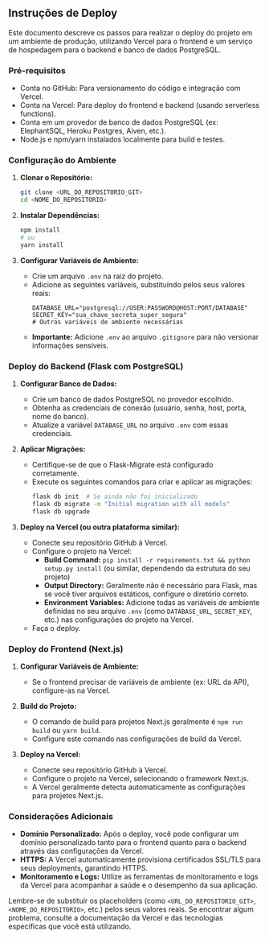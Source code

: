 ## Instruções de Deploy

Este documento descreve os passos para realizar o deploy do projeto em um ambiente de produção, utilizando Vercel para o frontend e um serviço de hospedagem para o backend e banco de dados PostgreSQL.

### Pré-requisitos

- Conta no GitHub: Para versionamento do código e integração com Vercel.
- Conta na Vercel: Para deploy do frontend e backend (usando serverless functions).
- Conta em um provedor de banco de dados PostgreSQL (ex: ElephantSQL, Heroku Postgres, Aiven, etc.).
- Node.js e npm/yarn instalados localmente para build e testes.

### Configuração do Ambiente

1.  **Clonar o Repositório:**
    ```bash
    git clone <URL_DO_REPOSITORIO_GIT>
    cd <NOME_DO_REPOSITORIO>
    ```

2.  **Instalar Dependências:**
    ```bash
    npm install
    # ou
    yarn install
    ```

3.  **Configurar Variáveis de Ambiente:**
    - Crie um arquivo `.env` na raiz do projeto.
    - Adicione as seguintes variáveis, substituindo pelos seus valores reais:
      ```
      DATABASE_URL="postgresql://USER:PASSWORD@HOST:PORT/DATABASE"
      SECRET_KEY="sua_chave_secreta_super_segura"
      # Outras variáveis de ambiente necessárias
      ```
    - **Importante:** Adicione `.env` ao arquivo `.gitignore` para não versionar informações sensíveis.

### Deploy do Backend (Flask com PostgreSQL)

1.  **Configurar Banco de Dados:**
    - Crie um banco de dados PostgreSQL no provedor escolhido.
    - Obtenha as credenciais de conexão (usuário, senha, host, porta, nome do banco).
    - Atualize a variável `DATABASE_URL` no arquivo `.env` com essas credenciais.

2.  **Aplicar Migrações:**
    - Certifique-se de que o Flask-Migrate está configurado corretamente.
    - Execute os seguintes comandos para criar e aplicar as migrações:
      ```bash
      flask db init  # Se ainda não foi inicializado
      flask db migrate -m "Initial migration with all models"
      flask db upgrade
      ```

3.  **Deploy na Vercel (ou outra plataforma similar):**
    - Conecte seu repositório GitHub à Vercel.
    - Configure o projeto na Vercel:
        - **Build Command:** `pip install -r requirements.txt && python setup.py install` (ou similar, dependendo da estrutura do seu projeto)
        - **Output Directory:** Geralmente não é necessário para Flask, mas se você tiver arquivos estáticos, configure o diretório correto.
        - **Environment Variables:** Adicione todas as variáveis de ambiente definidas no seu arquivo `.env` (como `DATABASE_URL`, `SECRET_KEY`, etc.) nas configurações do projeto na Vercel.
    - Faça o deploy.

### Deploy do Frontend (Next.js)

1.  **Configurar Variáveis de Ambiente:**
    - Se o frontend precisar de variáveis de ambiente (ex: URL da API), configure-as na Vercel.

2.  **Build do Projeto:**
    - O comando de build para projetos Next.js geralmente é `npm run build` ou `yarn build`.
    - Configure este comando nas configurações de build da Vercel.

3.  **Deploy na Vercel:**
    - Conecte seu repositório GitHub à Vercel.
    - Configure o projeto na Vercel, selecionando o framework Next.js.
    - A Vercel geralmente detecta automaticamente as configurações para projetos Next.js.

### Considerações Adicionais

- **Domínio Personalizado:** Após o deploy, você pode configurar um domínio personalizado tanto para o frontend quanto para o backend através das configurações da Vercel.
- **HTTPS:** A Vercel automaticamente provisiona certificados SSL/TLS para seus deployments, garantindo HTTPS.
- **Monitoramento e Logs:** Utilize as ferramentas de monitoramento e logs da Vercel para acompanhar a saúde e o desempenho da sua aplicação.

Lembre-se de substituir os placeholders (como `<URL_DO_REPOSITORIO_GIT>`, `<NOME_DO_REPOSITORIO>`, etc.) pelos seus valores reais. Se encontrar algum problema, consulte a documentação da Vercel e das tecnologias específicas que você está utilizando.
